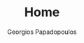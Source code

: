 ---
layout: home
title: Home
landing-title: 'Welcome to Boardorix!'
description: Welcome page
image: null
author: Georgios Papadopoulos
show_tile: false
---